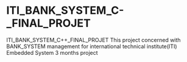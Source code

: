 # ITI_BANK_SYSTEM_C-_FINAL_PROJET
ITI_BANK_SYSTEM_C++_FINAL_PROJET This project concerned with BANK_SYSTEM management for international technical institute(ITI) Embedded System 3 months project
